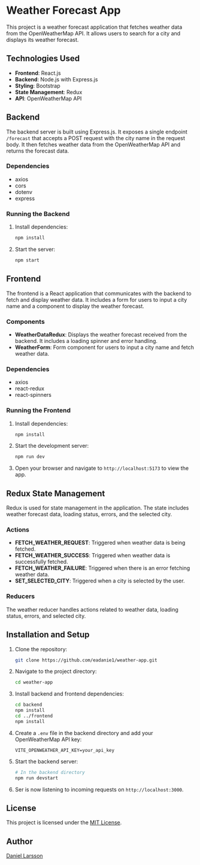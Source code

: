 # Weather Forecast App

This project is a weather forecast application that fetches weather data from the OpenWeatherMap API. It allows users to search for a city and displays its weather forecast.

## Technologies Used

- **Frontend**: React.js
- **Backend**: Node.js with Express.js
- **Styling**: Bootstrap
- **State Management**: Redux
- **API**: OpenWeatherMap API

## Backend

The backend server is built using Express.js. It exposes a single endpoint `/forecast` that accepts a POST request with the city name in the request body. It then fetches weather data from the OpenWeatherMap API and returns the forecast data.

### Dependencies

- axios
- cors
- dotenv
- express

### Running the Backend

1. Install dependencies:

   ```bash
   npm install
   ```

2. Start the server:

   ```bash
   npm start
   ```

## Frontend

The frontend is a React application that communicates with the backend to fetch and display weather data. It includes a form for users to input a city name and a component to display the weather forecast.

### Components

- **WeatherDataRedux**: Displays the weather forecast received from the backend. It includes a loading spinner and error handling.
- **WeatherForm**: Form component for users to input a city name and fetch weather data.

### Dependencies

- axios
- react-redux
- react-spinners

### Running the Frontend

1. Install dependencies:

   ```bash
   npm install
   ```

2. Start the development server:

   ```bash
   npm run dev
   ```

3. Open your browser and navigate to `http://localhost:5173` to view the app.

## Redux State Management

Redux is used for state management in the application. The state includes weather forecast data, loading status, errors, and the selected city.

### Actions

- **FETCH_WEATHER_REQUEST**: Triggered when weather data is being fetched.
- **FETCH_WEATHER_SUCCESS**: Triggered when weather data is successfully fetched.
- **FETCH_WEATHER_FAILURE**: Triggered when there is an error fetching weather data.
- **SET_SELECTED_CITY**: Triggered when a city is selected by the user.

### Reducers

The weather reducer handles actions related to weather data, loading status, errors, and selected city.

## Installation and Setup

1. Clone the repository:

   ```bash
   git clone https://github.com/eadanie1/weather-app.git
   ```

2. Navigate to the project directory:

   ```bash
   cd weather-app
   ```

3. Install backend and frontend dependencies:

   ```bash
   cd backend
   npm install
   cd ../frontend
   npm install
   ```

4. Create a `.env` file in the backend directory and add your OpenWeatherMap API key:

   ```env
   VITE_OPENWEATHER_API_KEY=your_api_key
   ```

5. Start the backend server:

   ```bash
   # In the backend directory
   npm run devstart
   ```

6. Ser is now listening to incoming requests on `http://localhost:3000`.

## License

This project is licensed under the [MIT License](LICENSE).

## Author

[Daniel Larsson](https://github.com/eadanie1)

